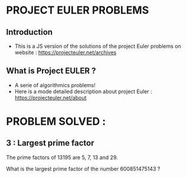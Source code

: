 # PROJECT EULER PROBLEMS

## Introduction
* This is a JS version of the solutions of the project Euler problems on website : https://projecteuler.net/archives

## What is Project EULER ?
* A serie of algorithmics problems!
* Here is a mode detailed description about project Euler :
https://projecteuler.net/about

# PROBLEM SOLVED :
## 3 : Largest prime factor


The prime factors of 13195 are 5, 7, 13 and 29.

What is the largest prime factor of the number 600851475143 ?